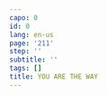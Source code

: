 ```yaml
---
capo: 0
id: 0
lang: en-us
page: '211'
step: ''
subtitle: ''
tags: []
title: YOU ARE THE WAY
---
```

